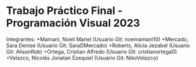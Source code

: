# Trabajo Práctico Final - Programación Visual 2023

Integrantes: 
      +Mamaní, Noeli Mariel (Usuario Git: noemamani10)
      +Mercado, Sara Denise (Usuario Git: SaraDMercado)
      +Roberts, Alicia Jezabel (Usuario Git: AlisonRob)
      +Ortega, Cristian Alfredo (Usuario Git: cristianortega0)
      +Velazco, Nicolás Jonatan Ezequiel (Usuario Git: NikoVelazco)
